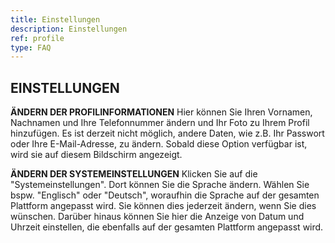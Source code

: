 ```yaml
---
title: Einstellungen
description: Einstellungen
ref: profile
type: FAQ
---
```


## EINSTELLUNGEN
**ÄNDERN DER PROFILINFORMATIONEN**
Hier können Sie Ihren Vornamen, Nachnamen und Ihre Telefonnummer ändern und Ihr Foto zu Ihrem Profil hinzufügen. Es ist derzeit nicht möglich, andere Daten, wie z.B. Ihr Passwort oder Ihre E-Mail-Adresse, zu ändern. Sobald diese Option verfügbar ist, wird sie auf diesem Bildschirm angezeigt.

**ÄNDERN DER SYSTEMEINSTELLUNGEN**
Klicken Sie auf die "Systemeinstellungen". Dort können Sie die Sprache ändern. Wählen Sie bspw. "Englisch" oder "Deutsch", woraufhin die Sprache auf der gesamten Plattform angepasst wird. Sie können dies jederzeit ändern, wenn Sie dies wünschen. Darüber hinaus können Sie hier die Anzeige von Datum und Uhrzeit einstellen, die ebenfalls auf der gesamten Plattform angepasst wird.